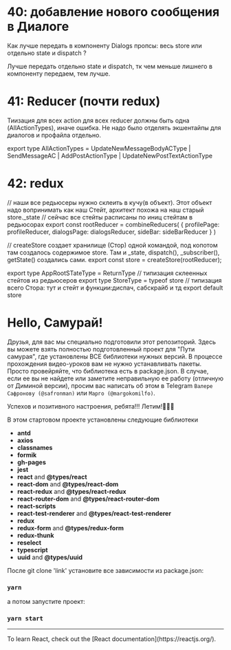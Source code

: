 # 40: добавление нового сообщения в Диалоге

Как лучше передать в компоненту Dialogs пропсы: весь store или отдельно state и dispatch ?

Лучше передать отдельно state и dispatch, тк чем меньше лишнего в компоненту передаем, тем лучше.


# 41: Reducer (почти redux)

Тиизация для всех action для всех reducer должны быть одна (AllActionTypes), иначе ошибка. Не надо было отделять экшентайпы для диалогов и профайла отдельно.

export type AllActionTypes = UpdateNewMessageBodyACType | SendMessageAC | AddPostActionType | UpdateNewPostTextActionType


# 42: redux

// наши все редьюсеры нужно склеить в кучу(в объект). Этот объект надо вопринимать как наш Стейт, архитект похожа на наш старый store._state
// сейчас все стейты расписаны по иниц стейтам в редьюсорах
export const rootReducer = combineReducers(
{
profilePage: profileReducer,
dialogsPage: dialogsReducer,
sideBar: sideBarReducer
}
)

// createStore создает хранилище (Стор) одной командой, под копотом там создалось содержимое store. Там и _state, dispatch(), _subscriber(), getState() создались сами.
export const store = createStore(rootReducer);

export type AppRootSTateType = ReturnType<typeof rootReducer> // типизация склеенных стейтов из редьюсеров
export type StoreType = typeof store // типизация всего Стора: тут и стейт и функции:диспач, сабскрайб и тд
export default store


# Hello, Самурай! 

Друзья, для вас мы специально подготовили этот репозиторий. Здесь вы можете взять полностью подготовленный проект для "Пути самурая", где установлены ВСЕ библиотеки нужных версий.
В процессе прохождения видео-уроков вам не нужно устанавливать пакеты. Просто провейряйте, что библиотека есть в package.json.
В случае, если ее вы не найдете или заметите неправильную ее работу (отличную от Диминой версии), 
просим вас написать об этом в Telegram `Валере Сафронову (@safronman)` или `Марго (@margokomilfo)`.

Успехов и позитивного настроения, ребята!!! Летим!🚀🚀🚀

В этом стартовом проекте установлены следующие библиотеки

- **antd** 
- **axios** 
- **classnames**
- **formik**
- **gh-pages**
- **jest**
- **react** and **@types/react**
- **react-dom** and **@types/react-dom**
- **react-redux** and **@types/react-redux**
- **react-router-dom** and **@types/react-router-dom**
- **react-scripts** 
- **react-test-renderer** and **@types/react-test-renderer**
- **redux**
- **redux-form** and **@types/redux-form**
- **redux-thunk**
- **reselect**
- **typescript** 
- **uuid** and **@types/uuid**

После git clone 'link' установите все зависимости из package.json:
### `yarn`

а потом запустите проект:
### `yarn start`


<hr>
To learn React, check out the [React documentation](https://reactjs.org/).
